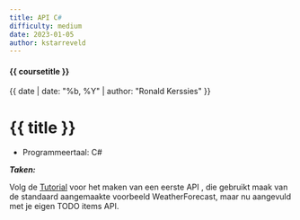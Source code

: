 ```yaml
---
title: API C#
difficulty: medium
date: 2023-01-05
author: kstarreveld
---
```


#### {{ coursetitle }}
{{ date | date: "%b, %Y" | author: "Ronald Kerssies" }}

# {{ title }}

* Programmeertaal: C#

***Taken:***

Volg de [Tutorial](https://learn.microsoft.com/en-us/aspnet/core/tutorials/first-web-api?view=aspnetcore-7.0&tabs=visual-studio) voor het maken van een eerste API , die gebruikt maak van de standaard aangemaakte voorbeeld WeatherForecast, maar nu aangevuld met je eigen TODO items API. 

